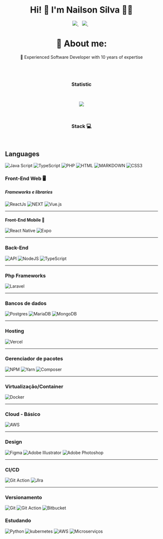 <h1 align="center">
   Hi! 👋 I'm Nailson Silva 👨‍💻
</h1>

<p align="center">
</p>
<p align="center" dir="auto">
  <a href="https://www.linkedin.com/in/nailson-israel/" rel="nofollow">
    <img src="https://camo.githubusercontent.com/a493f6833f99fb3c85788d6d9305e6b7a42b838e5ee5d138fd9a8214a7e77472/68747470733a2f2f696d672e736869656c64732e696f2f62616467652f6c696e6b6564696e2d2532333030373742352e7376673f267374796c653d666f722d7468652d6261646765266c6f676f3d6c696e6b6564696e266c6f676f436f6c6f723d7768697465" data-canonical-src="https://img.shields.io/badge/linkedin-%230077B5.svg?&amp;style=for-the-badge&amp;logo=linkedin&amp;logoColor=white" style="max-width: 100%;">
  </a>&nbsp;&nbsp;
  <a href="https://instagram.com/na_israel" rel="nofollow">
    <img src="https://camo.githubusercontent.com/5c3f3164b340475c38f1ec3d8c6d0c6e8656fbccac25d06cfb86477079b88638/68747470733a2f2f696d672e736869656c64732e696f2f62616467652f696e7374616772616d2d2532334534343035462e7376673f267374796c653d666f722d7468652d6261646765266c6f676f3d696e7374616772616d266c6f676f436f6c6f723d7768697465" data-canonical-src="https://img.shields.io/badge/instagram-%23E4405F.svg?&amp;style=for-the-badge&amp;logo=instagram&amp;logoColor=white" style="max-width: 100%;">        
  </a>&nbsp;&nbsp;
</p>
<p>

<div align="center"> 

  # 💫 About me:
  🔭 Experienced Software Developer with 10 years of expertise <br>
</div>
</br>
</br>
<h3 align="center">Statistic</h3>
</br>
<div align="center">

![](https://github-readme-stats.vercel.app/api?username=NailsonCodens&theme=react&hide_border=false&include_all_commits=false&count_private=true)

</div>
</br>
<h3 align="center">Stack 💻 </h3>

</br>

## Languages

![Java Script](https://img.shields.io/badge/JavaScript-f1c026?style=for-the-badge&logo=javascript&logoColor=000) ![TypeScript](https://img.shields.io/badge/TypeScript-007ACC?style=for-the-badge&logo=typescript&logoColor=white) ![PHP](https://img.shields.io/badge/PHP-7175AA?style=for-the-badge&logo=php&logoColor=fff) ![HTML](https://img.shields.io/badge/Html5-000?style=for-the-badge&logo=html5&logoColor=E56027) ![MARKDOWN](https://img.shields.io/badge/markdown-000?style=for-the-badge&logo=markdown&logoColor=fff) ![CSS3](https://img.shields.io/badge/css3-%231572B6.svg?style=for-the-badge&logo=css3&logoColor=white)
</p>


### Front-End Web 🖥️

##### Frameworks e libraries

![ReactJs](https://img.shields.io/badge/React_JS-333333?style=for-the-badge&logo=react&logoColor=5ED3F3) ![NEXT](https://img.shields.io/badge/Next-000?style=for-the-badge&logo=next.js&logoColor=fff) ![Vue.js](https://img.shields.io/badge/vuejs-%2335495e.svg?style=for-the-badge&logo=vuedotjs&logoColor=%234FC08D) 

-----------------------

#### Front-End Mobile 📱
![React Native](https://img.shields.io/badge/react_native-%2320232a.svg?style=for-the-badge&logo=react&logoColor=%2361DAFB) ![Expo](https://img.shields.io/badge/expo-1C1E24?style=for-the-badge&logo=expo&logoColor=#D04A37)

-----------------------

### Back-End

![API](https://img.shields.io/badge/api-%23404d59.svg?style=for-the-badge&logo=fastapi&logoColor=%fff) ![NodeJS](https://img.shields.io/badge/node.js-6DA55F?style=for-the-badge&logo=node.js&logoColor=white) 
![TypeScript](https://img.shields.io/badge/typescript-6DA55F?style=for-the-badge&logo=node.js&logoColor=white)

-----------------------

### Php Frameworks

![Laravel](https://img.shields.io/badge/laravel-%23FF2D20.svg?style=for-the-badge&logo=laravel&logoColor=white)

-----------------------

### Bancos de dados

![Postgres](https://img.shields.io/badge/postgres-%23316192.svg?style=for-the-badge&logo=postgresql&logoColor=white) ![MariaDB](https://img.shields.io/badge/MariaDB-003545?style=for-the-badge&logo=mariadb&logoColor=white) ![MongoDB](https://img.shields.io/badge/MongoDB-%234ea94b.svg?style=for-the-badge&logo=mongodb&logoColor=white)

-----------------------

### Hosting

![Vercel](https://img.shields.io/badge/vercel-%23000000.svg?style=for-the-badge&logo=vercel&logoColor=white)


-----------------------

### Gerenciador de pacotes

![NPM](https://img.shields.io/badge/NPM-%23000000.svg?style=for-the-badge&logo=npm&logoColor=white) ![Yarn](https://img.shields.io/badge/yarn-%232C8EBB.svg?style=for-the-badge&logo=yarn&logoColor=white) ![Composer](https://img.shields.io/badge/composer-524944.svg?style=for-the-badge&logo=composer&logoColor=white)

-----------------------


### Virtualização/Container

![Docker](https://img.shields.io/badge/Docker-0994E0.svg?style=for-the-badge&logo=docker&logoColor=white)

-----------------------


### Cloud - Básico

![AWS](https://img.shields.io/badge/AWS-%23FF9900.svg?style=for-the-badge&logo=amazon-aws&logoColor=white)

-----------------------

### Design
![Figma](https://img.shields.io/badge/figma-%23F24E1E.svg?style=for-the-badge&logo=figma&logoColor=white) ![Adobe Illustrator](https://img.shields.io/badge/adobeillustrator-%23FF9A00.svg?style=for-the-badge&logo=adobeillustrator&logoColor=white) ![Adobe Photoshop](https://img.shields.io/badge/adobe%20photoshop-011C37.svg?style=for-the-badge&logo=adobephotoshop&logoColor=#38A8FF)

-----------------------

### CI/CD
![Git Action](https://img.shields.io/badge/GIHUB%20ACTIONS-000.svg?style=for-the-badge&logo=github-actions&logoColor=#1C81F2) ![JIra](https://img.shields.io/badge/Jira-2481FC.svg?style=for-the-badge&logo=jira&logoColor=fff)

-----------------------

### Versionamento
![Git](https://img.shields.io/badge/git-000.svg?style=for-the-badge&logo=git&logoColor=fff) ![Git Action](https://img.shields.io/badge/GIHUB-E44C30.svg?style=for-the-badge&logo=github&logoColor=fff) ![Bitbucket](https://img.shields.io/badge/Bitbucket-257CF1.svg?style=for-the-badge&logo=bitbucket&logoColor=fff)


### Estudando
![Python](https://img.shields.io/badge/python-3776AB.svg?style=for-the-badge&logo=python&logoColor=fff) ![kubernetes](https://img.shields.io/badge/Kubernets-326CE5.svg?style=for-the-badge&logo=kubernetes&logoColor=fff) ![AWS](https://img.shields.io/badge/AWS-%23FF9900.svg?style=for-the-badge&logo=amazon-aws&logoColor=white) ![Microserviços](https://img.shields.io/badge/Microserviços-000.svg?style=for-the-badge&logo=microstrategy&logoColor=white)

